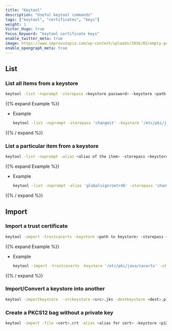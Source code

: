 ```yaml
---
title: "Keytool"
description: "Useful keytool commands"
tags: ["keytool", "certificates", "keys"]
weight: 1
Victor_Hugo: true
Focus_Keyword: "keytool certificate keys"
enable_twitter_meta: true
image: https://www.improvutopia.com/wp-content/uploads/2016/02/empty.png.jpeg
enable_opengraph_meta: true
---
```


## List

### List all items from a keystore
```sh
keytool -list -noprompt -storepass <keystore password> -keystore <path to keystore>
```

{{% expand Example %}}
- Example
    ```sh
    keytool -list -noprompt -storepass 'changeit' -keystore '/etc/pki/java/cacerts'
    ```
{{% / expand %}}

### List a particular item from a keystore
```sh
keytool -list -noprompt -alias <alias of the item> -storepass <keystore password> -keystore <path to keystore>
```

{{% expand Example %}}
- Example
    ```sh
    keytool -list -noprompt -alias 'globalsignrootr46' -storepass 'changeit' -keystore '/etc/pki/java/cacerts' -v
    ```
{{% / expand %}}

## Import

### Import a trust certificate
```sh
keytool -import -trustcacerts -keystore <path to keystore> -storepass <keystore password> -noprompt -alias <alias for item> -file <certificate file>
```
{{% expand Example %}}
- Example
    ```sh
    keytool -import -trustcacerts -keystore '/etc/pki/java/cacerts' -storepass 'changeit' -noprompt -alias 'mycert' -file 'cert.pem'
    ```
{{% / expand %}}

### Import/Convert a keystore into another
```sh
keytool -importkeystore  -srckeystore <src>.jks -destkeystore <dest>.p12 -deststoretype pkcs12
```

### Create a PKCS12 bag without a private key
```sh
keytool -import -file <cert>.crt -alias <alias for cert> -keystore <p12 cert file>.p12 -storetype PKCS12
```
